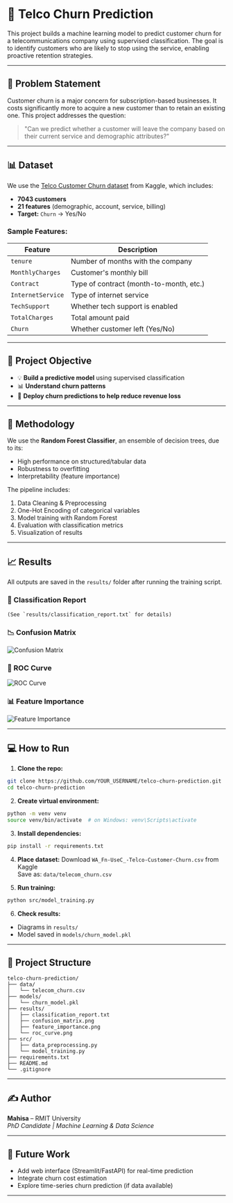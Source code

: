 
# 🧠 Telco Churn Prediction

This project builds a machine learning model to predict customer churn for a telecommunications company using supervised classification. The goal is to identify customers who are likely to stop using the service, enabling proactive retention strategies.

---

## 📘 Problem Statement

Customer churn is a major concern for subscription-based businesses. It costs significantly more to acquire a new customer than to retain an existing one. This project addresses the question:

> "Can we predict whether a customer will leave the company based on their current service and demographic attributes?"

---

## 📊 Dataset

We use the [Telco Customer Churn dataset](https://www.kaggle.com/datasets/blastchar/telco-customer-churn) from Kaggle, which includes:

- **7043 customers**
- **21 features** (demographic, account, service, billing)
- **Target:** `Churn` → Yes/No

### Sample Features:

| Feature         | Description                              |
|----------------|------------------------------------------|
| `tenure`        | Number of months with the company        |
| `MonthlyCharges`| Customer's monthly bill                  |
| `Contract`      | Type of contract (month-to-month, etc.)  |
| `InternetService`| Type of internet service                 |
| `TechSupport`   | Whether tech support is enabled          |
| `TotalCharges`  | Total amount paid                        |
| `Churn`         | Whether customer left (Yes/No)           |

---

## 🎯 Project Objective

- 💡 **Build a predictive model** using supervised classification
- 📊 **Understand churn patterns**
- 🚀 **Deploy churn predictions to help reduce revenue loss**

---

## 🧠 Methodology

We use the **Random Forest Classifier**, an ensemble of decision trees, due to its:

- High performance on structured/tabular data
- Robustness to overfitting
- Interpretability (feature importance)

The pipeline includes:

1. Data Cleaning & Preprocessing
2. One-Hot Encoding of categorical variables
3. Model training with Random Forest
4. Evaluation with classification metrics
5. Visualization of results

---

## 📈 Results

All outputs are saved in the `results/` folder after running the training script.

### 🔢 Classification Report
```
(See `results/classification_report.txt` for details)
```

### 📉 Confusion Matrix  
![Confusion Matrix](results/confusion_matrix.png)

### 🧪 ROC Curve  
![ROC Curve](results/roc_curve.png)

### 📊 Feature Importance  
![Feature Importance](results/feature_importance.png)

---

## 💻 How to Run

1. **Clone the repo:**
```bash
git clone https://github.com/YOUR_USERNAME/telco-churn-prediction.git
cd telco-churn-prediction
```

2. **Create virtual environment:**
```bash
python -m venv venv
source venv/bin/activate  # on Windows: venv\Scripts\activate
```

3. **Install dependencies:**
```bash
pip install -r requirements.txt
```

4. **Place dataset:**
Download `WA_Fn-UseC_-Telco-Customer-Churn.csv` from Kaggle  
Save as: `data/telecom_churn.csv`

5. **Run training:**
```bash
python src/model_training.py
```

6. **Check results:**
- Diagrams in `results/`
- Model saved in `models/churn_model.pkl`

---

## 📂 Project Structure

```
telco-churn-prediction/
├── data/
│   └── telecom_churn.csv
├── models/
│   └── churn_model.pkl
├── results/
│   ├── classification_report.txt
│   ├── confusion_matrix.png
│   ├── feature_importance.png
│   └── roc_curve.png
├── src/
│   ├── data_preprocessing.py
│   └── model_training.py
├── requirements.txt
├── README.md
└── .gitignore
```

---

## ✍️ Author

**Mahisa** – RMIT University  
*PhD Candidate | Machine Learning & Data Science*

---

## 📌 Future Work

- Add web interface (Streamlit/FastAPI) for real-time prediction
- Integrate churn cost estimation
- Explore time-series churn prediction (if data available)

---
